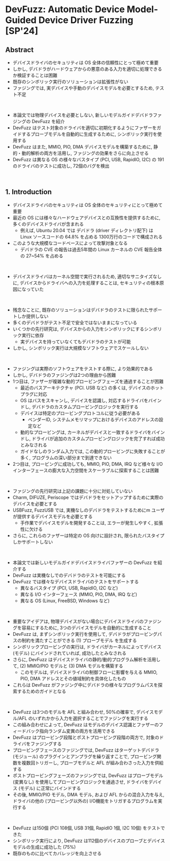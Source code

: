 # DevFuzz: Automatic Device Model-Guided Device Driver Fuzzing [SP'24]

## Abstract

- デバイスドライバのセキュリティは OS 全体の信頼性にとって極めて重要
- しかし, デバドラがハードウェアからの悪意のある入力を適切に処理できるか検証することは困難
- 既存のシンボリック実行のソリューションは拡張性がない
- ファジングでは, 実デバイスや手動のデバイスモデルを必要とするため, テスト不足

<br/>

- 本論文では物理デバイスを必要としない, 新しいモデルガイドデバドラファジングの DevFuzz を紹介
- DevFuzz はテスト対象のドライバを適切に初期化するようにファザーをガイドするプローブモデルを自動的に生成するために, シンボリック実行を使用する
- DevFuzz はまた, MMIO, PIO, DMA デバイスモデルを構築するために, 静的・動的解析の両方を活用し, ファジングの効果をさらに向上させる
- DevFuzz は異なる OS の様々なバスタイプ (PCI, USB, RapidIO, I2C) の 191のドライバのテストに成功し, 72個のバグを検出

<br/>

## 1. Introduction

- デバイスドライバのセキュリティは OS 全体のセキュリティにとって極めて重要
- 最近の OS には様々なハードウェアデバイスとの互換性を提供するために, 多くのデバイスドライバが含まれる
  - 例えば, Ubuntu 20.04 では デバドラ (driver ディレクトリ配下) は Linux ソースコードの 64.8% を占める 1300万行のコードで構成される
- このような大規模なコードベースによって攻撃対象となる
  - デバドラの CVE の報告は過去5年間の Linux カーネルの CVE 報告全体の 27~54% を占める

<br/>

- デバイスドライバはカーネル空間で実行されるため, 適切なサニタイズなしに, デバイスからドライバへの入力を処理することは, セキュリティの根本原因になっていた

<br/>

- 残念なことに, 既存のソリューションはデバドラのテストに限られたサポートしか提供しない
- 多くのデバドラがテスト不足で安全ではないままになっている
- いくつかの先行研究は, デバイスからの入力をシンボリックにするシンボリック実行に依存
  - 実デバイスを持っていなくてもデバドラのテストが可能
- しかし, シンボリック実行は大規模なソフトウェアでスケールしない

<br/>

- ファジングは実際のソフトウェアをテストする際に, より効果的である
- しかし, デバドラのファジングは2つの理由から困難
- 1つ目は, ファザーが複雑な動的プロービングフェーズを通過することが困難
  - 最近のバスアーキテクチャ (PCI. USB など) の多くは, デバイスのホットプラグに対応
  - OS はバスをスキャンし, デバイスを認識し, 対応するドライバをバインドし, デバドラのカスタムプロービングロジックを実行する
  - デバイスは特定のプロービングプロトコルに従う必要がある
    - ベンダーID, システムメモリマップにおけるデバイスのアドレスの設定など
  - 動的なプロービングは, カーネルがデバイスと一致するドライバをバインドし, ドライバが追加のカスタムプロービングロジックを完了すれば成功とみなされる
  - ガイドなしのランダム入力では, この動的プロービングに失敗することが多く, プログラムの深い部分まで到達できない
- 2つ目は, プロービングに成功しても, MMIO, PIO, DMA, IRQ など様々な I/O インターフェースの膨大な入力空間をスケーラブルに探索することは困難

<br/>

- ファジングの先行研究は上記の課題に十分に対処していない
- Charm, DIFUZE, Periscope ではデバドラをセットアップするために実際のデバイスを必要とする
- USBFuzz, FuzzUSB では, 実機なしのデバドラをテストするためにm ユーザが提供するデバイスモデルを必要とする
  - 手作業でデバイスモデルを開発することは, エラーが発生しやすく, 拡張性に欠ける
- さらに, これらのファザーは特定の OS 向けに設計され, 限られたバスタイプしかサポートしない

<br/>

- 本論文では新しいモデルガイドデバイスドライバファザーの DevFuzz を紹介する
- DevFuzz は実機なしでのデバドラのテストを可能にする
- DevFuzz では様々なデバイスドライバのテストをサポートする
  - 異なるバスタイプ (PCI, USB, RapidIO, I2C など)
  - 異なる I/O インターフェース (MMIO, PIO, DMA, IRQ など)
  - 異なる OS (Linux, FreeBSD, Windows など)

<br/>

- 重要なアイデアは, 物理デバイスがない場合にデバイスドライバのファジングを容易にするために, 3つのデバイスモデルを自動的に生成すること
- DevFuzz は, まずシンボリック実行を使用して, デバドラがプロービングパスの制約を満たすことができる (1) プローブモデル を生成する
- シンボリックプロービングの実行は, ドライバがカーネルによってデバイス (モデル) にバインドされていれば, 成功したとみなされる
- さらに, DevFuzz はデバイスドライバの静的/動的プログラム解析を活用して, (2) MMIO/PIO モデルと (3) DMA モデルを構築する
  - このモデルは, デバイスドライバの制御フローに影響を与える MMIO, PIO, DMA アドレスとその値域制約を具体化したもの
- これらは DevFuzz がファジング中にデバドラの様々なプログラムパスを探索するためのガイドとなる

<br/>

- DevFuzz は3つのモデルを AFL と組み合わせ, 50%の確率で, デバイスモデル/AFL のいずれかから入力を選択することでファジングを実行する
- この組み合わせによって, DevFuzz はモデルのデバイス認識とファザーのフィードバック指向ランダム変異の両方を活用できる
- DevFuzz はプロービング段階とポストプロービング段階の両方で, 対象のドライバをファジングする
- プロービングフェースのファジングでは, DevFuzz はターゲットデバドラ (モジュール) のプラグインとアンプラグを繰り返すことで, プロービング関数を複数回トリガーし, プローブモデルと AFL が組み合わさった入力を供給する
- ポストプロービングフェーズのファジングでは, DevFuzz はプローブモデル (変異なし) を使用してプロービングロジックを通過させ, ドライバをデバイス (モデル) に正常にバインドする
- その後, MMIO/PIO モデル, DMA モデル, および AFL からの混合入力を与え, ドライバの他の (プロービング以外の) I/O機能をトリガするプログラムを実行する

<br/>

- DevFuzz は150個 (PCI 108個, USB 31個, RapidIO 1個, I2C 10個) をテストできた
- シンボリック実行により, DevFuzz は112個のデバイスのプローブとデバイスモデルの生成に成功した (75%)
- 既存のものに比べてカバレッジを向上させる